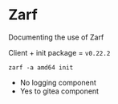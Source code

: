 # Zarf

Documenting the use of Zarf

Client + init package = `v0.22.2`

`zarf -a amd64 init`

- No logging component
- Yes to gitea component
